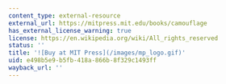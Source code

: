 ```yaml
---
content_type: external-resource
external_url: https://mitpress.mit.edu/books/camouflage
has_external_license_warning: true
license: https://en.wikipedia.org/wiki/All_rights_reserved
status: ''
title: '![Buy at MIT Press](/images/mp_logo.gif)'
uid: e498b5e9-b5fb-418a-866b-8f329c1493ff
wayback_url: ''
---
```

